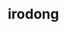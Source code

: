 ---
title: irodong
github: godori
email: gej.okpo@gmail.com
homepage: 
sns: https://www.facebook.com/eunjeong.ko.14
bio: "토이 프로젝트 하기 좋은 날."
cover_image: /images/profile/godori.jpg
teams: [2nd]
---